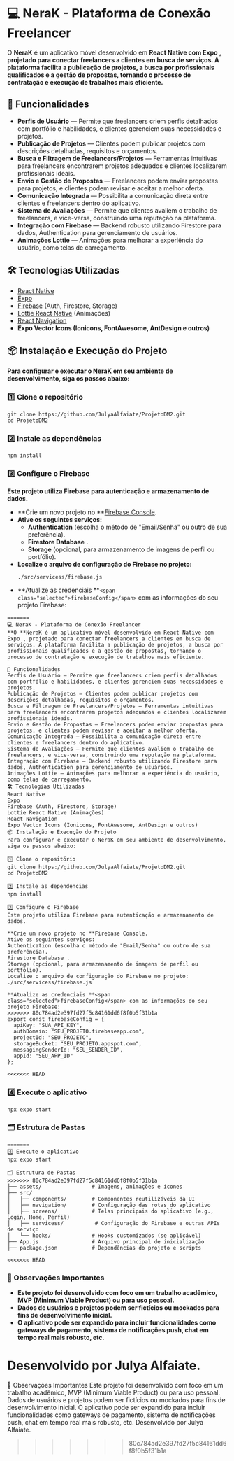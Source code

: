 

# 💻 NeraK - Plataforma de Conexão Freelancer

O **NeraK** é um aplicativo móvel desenvolvido em  **React Native com Expo** **, projetado para conectar freelancers a clientes em busca de serviços. A plataforma facilita a publicação de projetos, a busca por profissionais qualificados e a gestão de propostas, tornando o processo de contratação e execução de trabalhos mais eficiente.**

## 🚀 Funcionalidades

* **Perfis de Usuário** — Permite que freelancers criem perfis detalhados com portfólio e habilidades, e clientes gerenciem suas necessidades e projetos.
* **Publicação de Projetos** — Clientes podem publicar projetos com descrições detalhadas, requisitos e orçamentos.
* **Busca e Filtragem de Freelancers/Projetos** — Ferramentas intuitivas para freelancers encontrarem projetos adequados e clientes localizarem profissionais ideais.
* **Envio e Gestão de Propostas** — Freelancers podem enviar propostas para projetos, e clientes podem revisar e aceitar a melhor oferta.
* **Comunicação Integrada** — Possibilita a comunicação direta entre clientes e freelancers dentro do aplicativo.
* **Sistema de Avaliações** — Permite que clientes avaliem o trabalho de freelancers, e vice-versa, construindo uma reputação na plataforma.
* **Integração com Firebase** — Backend robusto utilizando Firestore para dados, Authentication para gerenciamento de usuários.
* **Animações Lottie** — Animações para melhorar a experiência do usuário, como telas de carregamento.

## 🛠️ Tecnologias Utilizadas

* [React Native](https://reactnative.dev/ "null")
* [Expo](https://expo.dev/ "null")
* [Firebase](https://firebase.google.com/ "null") (Auth, Firestore, Storage)
* [Lottie React Native](https://github.com/lottie-react-native/lottie-react-native "null") (Animações)
* [React Navigation](https://reactnavigation.org/ "null")
* **Expo Vector Icons (Ionicons, FontAwesome, AntDesign e outros)**

## 📦 Instalação e Execução do Projeto

**Para configurar e executar o NeraK em seu ambiente de desenvolvimento, siga os passos abaixo:**

### 1️⃣ Clone o repositório

```
git clone https://github.com/JulyaAlfaiate/ProjetoDM2.git
cd ProjetoDM2

```

### 2️⃣ Instale as dependências

```
npm install

```

### 3️⃣ Configure o Firebase

**Este projeto utiliza Firebase para autenticação e armazenamento de dados.**

* **Crie um novo projeto no **[Firebase Console](https://console.firebase.google.com/ "null").
* **Ative os seguintes serviços:**
  * **Authentication** (escolha o método de "Email/Senha" ou outro de sua preferência).
  * **Firestore Database** **.**
  * **Storage** (opcional, para armazenamento de imagens de perfil ou portfólio).
* **Localize o arquivo de configuração do Firebase no projeto:**
  ```
  ./src/servicess/firebase.js

  ```
* **Atualize as credenciais **`<span class="selected">firebaseConfig</span>` com as informações do seu projeto Firebase:

```
=======
💻 NeraK - Plataforma de Conexão Freelancer
**O **NeraK é um aplicativo móvel desenvolvido em React Native com Expo , projetado para conectar freelancers a clientes em busca de serviços. A plataforma facilita a publicação de projetos, a busca por profissionais qualificados e a gestão de propostas, tornando o processo de contratação e execução de trabalhos mais eficiente.

🚀 Funcionalidades
Perfis de Usuário — Permite que freelancers criem perfis detalhados com portfólio e habilidades, e clientes gerenciem suas necessidades e projetos.
Publicação de Projetos — Clientes podem publicar projetos com descrições detalhadas, requisitos e orçamentos.
Busca e Filtragem de Freelancers/Projetos — Ferramentas intuitivas para freelancers encontrarem projetos adequados e clientes localizarem profissionais ideais.
Envio e Gestão de Propostas — Freelancers podem enviar propostas para projetos, e clientes podem revisar e aceitar a melhor oferta.
Comunicação Integrada — Possibilita a comunicação direta entre clientes e freelancers dentro do aplicativo.
Sistema de Avaliações — Permite que clientes avaliem o trabalho de freelancers, e vice-versa, construindo uma reputação na plataforma.
Integração com Firebase — Backend robusto utilizando Firestore para dados, Authentication para gerenciamento de usuários.
Animações Lottie — Animações para melhorar a experiência do usuário, como telas de carregamento.
🛠️ Tecnologias Utilizadas
React Native
Expo
Firebase (Auth, Firestore, Storage)
Lottie React Native (Animações)
React Navigation
Expo Vector Icons (Ionicons, FontAwesome, AntDesign e outros)
📦 Instalação e Execução do Projeto
Para configurar e executar o NeraK em seu ambiente de desenvolvimento, siga os passos abaixo:

1️⃣ Clone o repositório
git clone https://github.com/JulyaAlfaiate/ProjetoDM2.git
cd ProjetoDM2

2️⃣ Instale as dependências
npm install

3️⃣ Configure o Firebase
Este projeto utiliza Firebase para autenticação e armazenamento de dados.

**Crie um novo projeto no **Firebase Console.
Ative os seguintes serviços:
Authentication (escolha o método de "Email/Senha" ou outro de sua preferência).
Firestore Database .
Storage (opcional, para armazenamento de imagens de perfil ou portfólio).
Localize o arquivo de configuração do Firebase no projeto:
./src/servicess/firebase.js

**Atualize as credenciais **<span class="selected">firebaseConfig</span> com as informações do seu projeto Firebase:
>>>>>>> 80c784ad2e397fd27f5c84161dd6f8f0b5f31b1a
export const firebaseConfig = {
  apiKey: "SUA_API_KEY",
  authDomain: "SEU_PROJETO.firebaseapp.com",
  projectId: "SEU_PROJETO",
  storageBucket: "SEU_PROJETO.appspot.com",
  messagingSenderId: "SEU_SENDER_ID",
  appId: "SEU_APP_ID"
};

<<<<<<< HEAD
```

### 4️⃣ Execute o aplicativo

```
npx expo start

```

### 🗂️ Estrutura de Pastas

```
=======
4️⃣ Execute o aplicativo
npx expo start

🗂️ Estrutura de Pastas
>>>>>>> 80c784ad2e397fd27f5c84161dd6f8f0b5f31b1a
├── assets/                # Imagens, animações e ícones
├── src/
│   ├── components/        # Componentes reutilizáveis da UI
│   ├── navigation/        # Configuração das rotas do aplicativo
│   ├── screens/           # Telas principais do aplicativo (e.g., Login, Home, Perfil)
│   ├── servicess/          # Configuração do Firebase e outras APIs de serviço
│   └── hooks/             # Hooks customizados (se aplicável)
├── App.js                 # Arquivo principal de inicialização
├── package.json           # Dependências do projeto e scripts

<<<<<<< HEAD
```

### 🧠 Observações Importantes

* **Este projeto foi desenvolvido com foco em um trabalho acadêmico, MVP (Minimum Viable Product) ou para uso pessoal.**
* **Dados de usuários e projetos podem ser fictícios ou mockados para fins de desenvolvimento inicial.**
* **O aplicativo pode ser expandido para incluir funcionalidades como gateways de pagamento, sistema de notificações push, chat em tempo real mais robusto, etc.**

**Desenvolvido por Julya Alfaiate.**
=======
🧠 Observações Importantes
Este projeto foi desenvolvido com foco em um trabalho acadêmico, MVP (Minimum Viable Product) ou para uso pessoal.
Dados de usuários e projetos podem ser fictícios ou mockados para fins de desenvolvimento inicial.
O aplicativo pode ser expandido para incluir funcionalidades como gateways de pagamento, sistema de notificações push, chat em tempo real mais robusto, etc.
Desenvolvido por Julya Alfaiate.
>>>>>>> 80c784ad2e397fd27f5c84161dd6f8f0b5f31b1a
